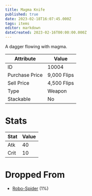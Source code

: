 ```yaml
---
title: Magma Knife
published: true
date: 2023-02-18T16:07:45.000Z
tags: items
editor: markdown
dateCreated: 2023-02-16T00:00:00.000Z
---
```


A dagger flowing with magma.

|Attribute|Value|
|-|-|
|ID|10004|
|Purchase Price|9,000 Flips|
|Sell Price|4,500 Flips|
|Type|Weapon|
|Stackable|No|

# Stats
|Stat|Value|
|-|-|
|Atk|40|
|Crit|10|

# Dropped From
 * [Robo-Spider](/monsters/robo-spider.md) (1%)
